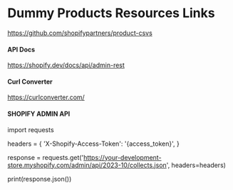 # Dummy Products Resources Links

https://github.com/shopifypartners/product-csvs



#### API Docs
https://shopify.dev/docs/api/admin-rest


#### Curl Converter
https://curlconverter.com/

#### SHOPIFY ADMIN API

import requests

headers = {
    'X-Shopify-Access-Token': '{access_token}',
}

response = requests.get('https://your-development-store.myshopify.com/admin/api/2023-10/collects.json', headers=headers)

print(response.json())